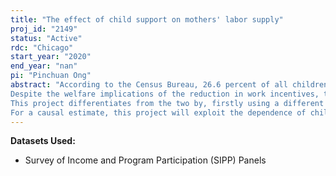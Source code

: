 ```yaml
---
title: "The effect of child support on mothers' labor supply"
proj_id: "2149"
status: "Active"
rdc: "Chicago"
start_year: "2020"
end_year: "nan"
pi: "Pinchuan Ong"
abstract: "According to the Census Bureau, 26.6 percent of all children under 21 did not live with both parents in 2013 (Grall, 2016). Because of the large number of children affected, and because they tend to be disproportionately poor, a lot of thought goes into how much child support these families should receive from the noncustodial parent. In particular, economic theory predicts that receipt of child support should reduce the custodial parents' (mothers for simplicity) incentives to work, in the same way that public transfers do.
Despite the welfare implications of the reduction in work incentives, the literature on how child support affects mothers' labor supply is relatively small. Earlier papers are limited in their ability to handle endogeneity, relying mainly on father-side information and cross-state differences in the legal environment as a source of exogenous variation. Two recent papers provide more causal estimates. Cuesta & Cancian (2015) exploit the experimental design of the Wisconsin Child Support Demonstration Evaluation and find that child support did not have a labor supply effect for mothers on Temporary Assistance for Needy Families (TANF). Rossin-Slater & Wűst (2016) exploit the Danish child support formula's dependence on income and number of children to construct a simulated instrument, and finds no effect on mothers' labor supply. 
This project differentiates from the two by, firstly using a different source of variation, and secondly examining a different population. In particular, it aims to provide a causal estimate for the general population of mothers receiving support in the US. 
For a causal estimate, this project will exploit the dependence of child support payments on children age in a fuzzy regression discontinuity (RD) design. In order to implement this, month-level details on marriage and fertility (suppressed in public-use data) from the Survey of Income and Program Participation (SIPP) will be needed. "
---
```


**Datasets Used:**

  - Survey of Income and Program Participation (SIPP) Panels 

